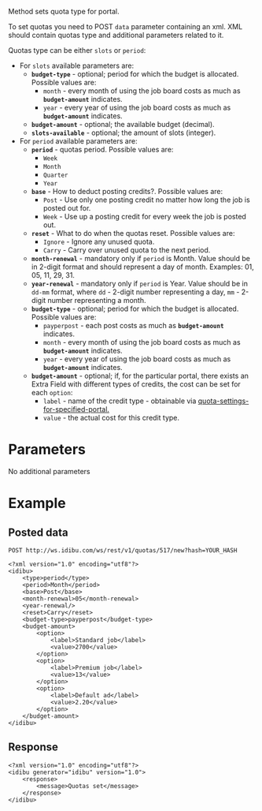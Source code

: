 <p>Method sets quota type for portal.</p>
<p>To set quotas you need to POST <code>data</code> parameter containing an xml. XML should contain quotas type and additional parameters related to it.</p>
<p>Quotas type can be either <code>slots</code> or <code>period</code>:</p>
<ul>
	<li>For <code>slots</code> available parameters are:
		<ul>
			<li><strong><code>budget-type</code></strong> - optional; period for which the budget is allocated. Possible values are:
				<ul>
					<li><code>month</code> - every month of using the job board costs as much as <strong><code>budget-amount</code></strong> indicates.</li>
					<li><code>year</code> - every year of using the job board costs as much as <strong><code>budget-amount</code></strong> indicates.</li>
				</ul>
			</li>
			<li><strong><code>budget-amount</code></strong> - optional; the available budget (decimal).</li>
			<li><strong><code>slots-available</code></strong> - optional; the amount of slots (integer).</li>
		</ul>
	</li>
	<li>For <code>period</code> available parameters are:
		<ul>
			<li><strong><code>period</code></strong> - quotas period. Possible values are:
				<ul>
					<li><code>Week</code></li>
					<li><code>Month</code></li>
					<li><code>Quarter</code></li>
					<li><code>Year</code></li>
				</ul>
			</li>
			<li><strong><code>base</code></strong> - How to deduct posting credits?. Possible values are:
				<ul>
					<li><code>Post</code> - Use only one posting credit no matter how long the job is posted out for.</li>
					<li><code>Week</code> - Use up a posting credit for every week the job is posted out.</li>
				</ul>
			</li>
			<li><strong><code>reset</code></strong> - What to do when the quotas reset. Possible values are:
				<ul>
					<li><code>Ignore</code> - Ignore any unused quota.</li>
					<li><code>Carry</code> - Carry over unused quota to the next period.</li>
				</ul>
			</li>
			<li><strong><code>month-renewal</code></strong> - mandatory only if <code>period</code> is Month. Value should be in 2-digit format and should represent a day of month. Examples: 01, 05, 11, 29, 31.</li>
			<li><strong><code>year-renewal</code></strong> - mandatory only if <code>period</code> is Year. Value should be in <code>dd-mm</code> format, where <code>dd</code> - 2-digit number representing a day, <code>mm</code> - 2-digit number representing a month.</li>
			<li><strong><code>budget-type</code></strong> - optional; period for which the budget is allocated. Possible values are:
				<ul>
					<li><code>payperpost</code> - each post costs as much as <strong><code>budget-amount</code></strong> indicates.</li>
					<li><code>month</code> - every month of using the job board costs as much as <strong><code>budget-amount</code></strong> indicates.</li>
					<li><code>year</code> - every year of using the job board costs as much as <strong><code>budget-amount</code></strong> indicates.</li>
				</ul>
			</li>
			<li><strong><code>budget-amount</code></strong> - optional; if, for the particular portal, there exists an Extra Field with different types of credits, the cost can be set for each <code>option</code>:
				<ul>
					<li><code>label</code> - name of the credit type - obtainable via <a href="https://github.com/oneworldmarket/idibu-api/blob/master/webservices/quota-management/quota-settings-for-specified-portal.md" target="_blank">quota-settings-for-specified-portal.</a></li>
					<li><code>value</code> - the actual cost for this credit type.</li>
				</ul>
			</li>
		</ul>
	</li>
</ul>
<h1>Parameters</h1>
<p>No additional parameters</p>
<h1>Example</h1>
<h2>Posted data</h2>
<pre><code>POST http://ws.idibu.com/ws/rest/v1/quotas/517/new?hash=YOUR_HASH</code></pre>
<pre><code type="xml">&lt;?xml version=&quot;1.0&quot; encoding=&quot;utf8&quot;?&gt;
&lt;idibu&gt;
	&lt;type&gt;period&lt;/type&gt;
	&lt;period&gt;Month&lt;/period&gt;
	&lt;base&gt;Post&lt;/base&gt;
	&lt;month-renewal&gt;05&lt;/month-renewal&gt;
	&lt;year-renewal/&gt;
	&lt;reset&gt;Carry&lt;/reset&gt;
	&lt;budget-type&gt;payperpost&lt;/budget-type&gt;
	&lt;budget-amount&gt;
		&lt;option&gt;
			&lt;label&gt;Standard job&lt;/label&gt;
			&lt;value&gt;2700&lt;/value&gt;
		&lt;/option&gt;
		&lt;option&gt;
			&lt;label&gt;Premium job&lt;/label&gt;
			&lt;value&gt;13&lt;/value&gt;
		&lt;/option&gt;
		&lt;option&gt;
			&lt;label&gt;Default ad&lt;/label&gt;
			&lt;value&gt;2.20&lt;/value&gt;
		&lt;/option&gt;
	&lt;/budget-amount&gt;
&lt;/idibu&gt;
</code></pre>
<h2>Response</h2>
<pre><code type="xml">&lt;?xml version=&quot;1.0&quot; encoding=&quot;utf8&quot;?&gt;
&lt;idibu generator=&quot;idibu&quot; version=&quot;1.0&quot;&gt;
    &lt;response&gt;
        &lt;message&gt;Quotas set&lt;/message&gt;
    &lt;/response&gt;
&lt;/idibu&gt;
</code></pre>
